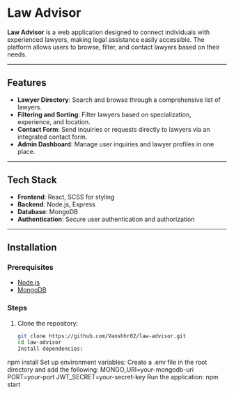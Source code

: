 # Law Advisor

**Law Advisor** is a web application designed to connect individuals with experienced lawyers, making legal assistance easily accessible. The platform allows users to browse, filter, and contact lawyers based on their needs.

---

## Features

- **Lawyer Directory**: Search and browse through a comprehensive list of lawyers.
- **Filtering and Sorting**: Filter lawyers based on specialization, experience, and location.
- **Contact Form**: Send inquiries or requests directly to lawyers via an integrated contact form.
- **Admin Dashboard**: Manage user inquiries and lawyer profiles in one place.

---

## Tech Stack

- **Frontend**: React, SCSS for styling
- **Backend**: Node.js, Express
- **Database**: MongoDB 
- **Authentication**: Secure user authentication and authorization

---

## Installation

### Prerequisites
- [Node.js](https://nodejs.org/)
- [MongoDB](https://www.mongodb.com/)

### Steps
1. Clone the repository:
   ```bash
   git clone https://github.com/Vanshhr02/law-advisor.git
   cd law-advisor
   Install dependencies:
npm install
Set up environment variables: Create a .env file in the root directory and add the following:
MONGO_URI=your-mongodb-uri
PORT=your-port
JWT_SECRET=your-secret-key
Run the application:
npm start
